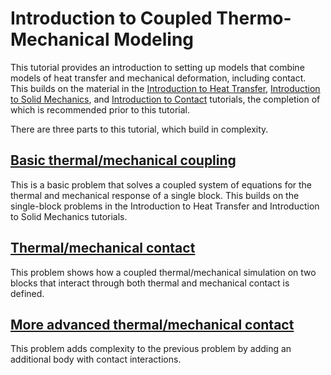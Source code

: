 # Introduction to Coupled Thermo-Mechanical Modeling

This tutorial provides an introduction to setting up models that combine models
of heat transfer and mechanical deformation, including contact. This builds on the material in the
[Introduction to Heat Transfer](heat_transfer/tutorials/introduction/index.md),
[Introduction to Solid Mechanics](solid_mechanics/tutorials/introduction/index.md), and
[Introduction to Contact](contact/tutorials/introduction/index.md)
tutorials, the completion of which is recommended prior to this tutorial.

There are three parts to this tutorial, which build in complexity.

## [Basic thermal/mechanical coupling](combined/tutorials/introduction/thermomech_step01.md)

This is a basic problem that solves a coupled system of equations for the thermal
and mechanical response of a single block. This builds on the single-block problems
in the Introduction to Heat Transfer and Introduction to Solid Mechanics tutorials.

## [Thermal/mechanical contact](combined/tutorials/introduction/step01.md)

This problem shows how a coupled thermal/mechanical simulation on two blocks
that interact through both thermal and mechanical contact is defined.

## [More advanced thermal/mechanical contact](combined/tutorials/introduction/step02.md)

This problem adds complexity to the previous problem by adding an additional
body with contact interactions.
